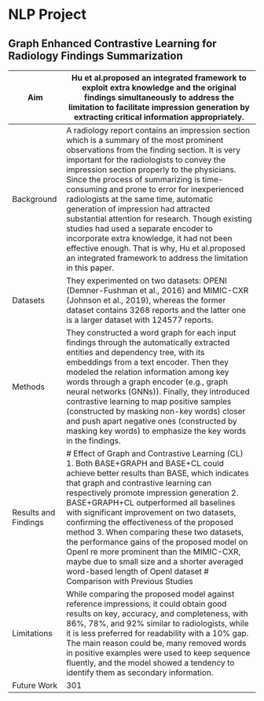 # NLP Project

## Graph Enhanced Contrastive Learning for Radiology Findings Summarization

| Aim | Hu et al.proposed an integrated framework to exploit extra knowledge and the original findings simultaneously to address the limitation to facilitate impression generation by extracting critical information appropriately.| 
| ------- | --- | 
| Background | A radiology report contains an impression section which is a summary of the most prominent observations from the finding section. It is very important for the radiologists to convey the impression section properly to the physicians. Since the process of summarizing is time-consuming and prone to error for inexperienced radiologists at the same time, automatic generation of impression had attracted substantial attention for research. Though existing studies had used a separate encoder to incorporate extra knowledge, it had not been effective enough. That is why, Hu et al.proposed an integrated framework to address the limitation in this paper. | 
| Datasets | They experimented on two datasets: OPENI (Demner-Fushman et al., 2016) and MIMIC-CXR (Johnson et al., 2019), whereas the former dataset contains 3268 reports and the latter one is a larger dataset with 124577 reports. | 
| Methods | They constructed a word graph for each input findings through the automatically extracted entities and dependency tree, with its embeddings from a text encoder. Then they modeled the relation information among key words through a graph encoder (e.g., graph neural networks (GNNs)). Finally, they introduced contrastive learning to map positive samples (constructed by masking non-key words) closer and push apart negative ones (constructed by masking key words) to emphasize the key words in the findings. |  
| Results and Findings| # Effect of Graph and Contrastive Learning (CL) 1. Both BASE+GRAPH and BASE+CL could achieve better results than BASE, which indicates that graph and contrastive learning can respectively promote impression generation 2. BASE+GRAPH+CL outperformed all baselines with significant improvement on two datasets, confirming the effectiveness of the proposed method 3. When comparing these two datasets, the performance gains of the proposed model on OpenI re more prominent than the MIMIC-CXR, maybe due to small size and a shorter averaged word-based length of OpenI dataset # Comparison with Previous Studies | 
| Limitations | While comparing the proposed model against reference impressions, it could obtain good results on key, accuracy, and completeness, with 86%, 78%, and 92% similar to radiologists, while it is less preferred for readability with a 10% gap. The main reason could be, many removed words in positive examples were used to keep sequence fluently, and the model showed a tendency to identify them as secondary information.|  
| Future Work | 301 | 

